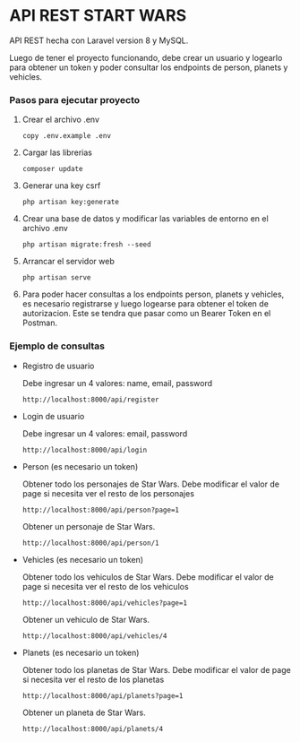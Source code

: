 # API REST START WARS

API REST hecha con Laravel version 8 y MySQL.

Luego de tener el proyecto funcionando, debe crear un usuario y logearlo para obtener un token y poder consultar los endpoints de person, planets y vehicles.

### Pasos para ejecutar proyecto

1. Crear el archivo .env

    ```
    copy .env.example .env
    ```
2. Cargar las librerias

    ```
    composer update
    ```
3. Generar una key csrf

    ```
    php artisan key:generate
    ```
4.  Crear una base de datos y modificar las variables de entorno en el archivo .env

    ```
    php artisan migrate:fresh --seed
    ```
5. Arrancar el servidor web

    ```
    php artisan serve
    ```
6. Para poder hacer consultas a los endpoints person, planets y vehicles, es necesario registrarse y luego logearse para obtener el token de autorizacion. Este se tendra que pasar como un Bearer Token en el Postman.

### Ejemplo de consultas

- Registro de usuario

    Debe ingresar un 4 valores: name, email, password

    ```
    http://localhost:8000/api/register
    ```
- Login de usuario

    Debe ingresar un 4 valores: email, password

    ```
    http://localhost:8000/api/login
    ```

- Person (es necesario un token)

    Obtener todo los personajes de Star Wars. Debe modificar el valor de page si necesita ver el resto de los personajes

    ```
    http://localhost:8000/api/person?page=1
    ```


    Obtener un personaje de Star Wars.

    ```
    http://localhost:8000/api/person/1
    ```
- Vehicles (es necesario un token)

    Obtener todo los vehiculos de Star Wars. Debe modificar el valor de page si necesita ver el resto de los vehiculos

    ```
    http://localhost:8000/api/vehicles?page=1
    ```


    Obtener un vehiculo de Star Wars.

    ```
    http://localhost:8000/api/vehicles/4
    ```

- Planets (es necesario un token)

    Obtener todo los planetas de Star Wars. Debe modificar el valor de page si necesita ver el resto de los planetas

    ```
    http://localhost:8000/api/planets?page=1
    ```


    Obtener un planeta de Star Wars.

    ```
    http://localhost:8000/api/planets/4
    ```